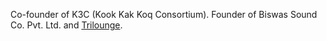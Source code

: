Co-founder of K3C (Kook Kak Koq Consortium). Founder of Biswas Sound Co. Pvt. Ltd. and [Trilounge](https://discord.gg/4rDWCvPDHQ).
